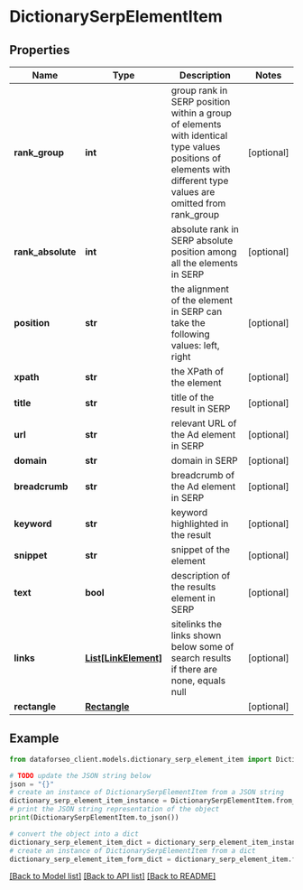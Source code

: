 # DictionarySerpElementItem


## Properties

Name | Type | Description | Notes
------------ | ------------- | ------------- | -------------
**rank_group** | **int** | group rank in SERP position within a group of elements with identical type values positions of elements with different type values are omitted from rank_group | [optional] 
**rank_absolute** | **int** | absolute rank in SERP absolute position among all the elements in SERP | [optional] 
**position** | **str** | the alignment of the element in SERP can take the following values: left, right | [optional] 
**xpath** | **str** | the XPath of the element | [optional] 
**title** | **str** | title of the result in SERP | [optional] 
**url** | **str** | relevant URL of the Ad element in SERP | [optional] 
**domain** | **str** | domain in SERP | [optional] 
**breadcrumb** | **str** | breadcrumb of the Ad element in SERP | [optional] 
**keyword** | **str** | keyword highlighted in the result | [optional] 
**snippet** | **str** | snippet of the element | [optional] 
**text** | **bool** | description of the results element in SERP | [optional] 
**links** | [**List[LinkElement]**](LinkElement.md) | sitelinks the links shown below some of search results if there are none, equals null | [optional] 
**rectangle** | [**Rectangle**](Rectangle.md) |  | [optional] 

## Example

```python
from dataforseo_client.models.dictionary_serp_element_item import DictionarySerpElementItem

# TODO update the JSON string below
json = "{}"
# create an instance of DictionarySerpElementItem from a JSON string
dictionary_serp_element_item_instance = DictionarySerpElementItem.from_json(json)
# print the JSON string representation of the object
print(DictionarySerpElementItem.to_json())

# convert the object into a dict
dictionary_serp_element_item_dict = dictionary_serp_element_item_instance.to_dict()
# create an instance of DictionarySerpElementItem from a dict
dictionary_serp_element_item_form_dict = dictionary_serp_element_item.from_dict(dictionary_serp_element_item_dict)
```
[[Back to Model list]](../README.md#documentation-for-models) [[Back to API list]](../README.md#documentation-for-api-endpoints) [[Back to README]](../README.md)


